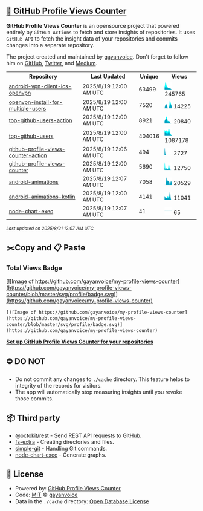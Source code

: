 ## [🚀 GitHub Profile Views Counter](https://github.com/gayanvoice/github-profile-views-counter)
**GitHub Profile Views Counter** is an opensource project that powered entirely by  `GitHub Actions` to fetch and store insights of repositories.
It uses `GitHub API` to fetch the insight data of your repositories and commits changes into a separate repository.

The project created and maintained by [gayanvoice](https://github.com/gayanvoice). Don't forget to follow him on [GitHub](https://github.com/gayanvoice), [Twitter](https://twitter.com/gayanvoice), and [Medium](https://gayanvoice.medium.com/).

<table>
	<tr>
		<th>
			Repository
		</th>
		<th>
			Last Updated
		</th>
		<th>
			Unique
		</th>
		<th>
			Views
		</th>
	</tr>
	<tr>
		<td>
			<a href="https://github.com/gayanvoice/my-profile-views-counter/tree/master/readme/207237845/week.md">
				android-vpn-client-ics-openvpn
			</a>
		</td>
		<td>
			2025/8/19 12:00 AM UTC
		</td>
		<td>
			63499
		</td>
		<td>
			<img alt="Response time graph" src="https://github.com/gayanvoice/my-profile-views-counter/raw/master/graph/207237845/small/week.png" height="20"> 245765
		</td>
	</tr>
	<tr>
		<td>
			<a href="https://github.com/gayanvoice/my-profile-views-counter/tree/master/readme/208378302/week.md">
				openvpn-install-for-multiple-users
			</a>
		</td>
		<td>
			2025/8/19 12:00 AM UTC
		</td>
		<td>
			7520
		</td>
		<td>
			<img alt="Response time graph" src="https://github.com/gayanvoice/my-profile-views-counter/raw/master/graph/208378302/small/week.png" height="20"> 14225
		</td>
	</tr>
	<tr>
		<td>
			<a href="https://github.com/gayanvoice/my-profile-views-counter/tree/master/readme/373376349/week.md">
				top-github-users-action
			</a>
		</td>
		<td>
			2025/8/19 12:00 AM UTC
		</td>
		<td>
			8921
		</td>
		<td>
			<img alt="Response time graph" src="https://github.com/gayanvoice/my-profile-views-counter/raw/master/graph/373376349/small/week.png" height="20"> 20840
		</td>
	</tr>
	<tr>
		<td>
			<a href="https://github.com/gayanvoice/my-profile-views-counter/tree/master/readme/373383893/week.md">
				top-github-users
			</a>
		</td>
		<td>
			2025/8/19 12:00 AM UTC
		</td>
		<td>
			404016
		</td>
		<td>
			<img alt="Response time graph" src="https://github.com/gayanvoice/my-profile-views-counter/raw/master/graph/373383893/small/week.png" height="20"> 1087178
		</td>
	</tr>
	<tr>
		<td>
			<a href="https://github.com/gayanvoice/my-profile-views-counter/tree/master/readme/372371373/week.md">
				github-profile-views-counter-action
			</a>
		</td>
		<td>
			2025/8/19 12:06 AM UTC
		</td>
		<td>
			494
		</td>
		<td>
			<img alt="Response time graph" src="https://github.com/gayanvoice/my-profile-views-counter/raw/master/graph/372371373/small/week.png" height="20"> 2727
		</td>
	</tr>
	<tr>
		<td>
			<a href="https://github.com/gayanvoice/my-profile-views-counter/tree/master/readme/372372861/week.md">
				github-profile-views-counter
			</a>
		</td>
		<td>
			2025/8/19 12:00 AM UTC
		</td>
		<td>
			5690
		</td>
		<td>
			<img alt="Response time graph" src="https://github.com/gayanvoice/my-profile-views-counter/raw/master/graph/372372861/small/week.png" height="20"> 12750
		</td>
	</tr>
	<tr>
		<td>
			<a href="https://github.com/gayanvoice/my-profile-views-counter/tree/master/readme/209241190/week.md">
				android-animations
			</a>
		</td>
		<td>
			2025/8/19 12:07 AM UTC
		</td>
		<td>
			7058
		</td>
		<td>
			<img alt="Response time graph" src="https://github.com/gayanvoice/my-profile-views-counter/raw/master/graph/209241190/small/week.png" height="20"> 20529
		</td>
	</tr>
	<tr>
		<td>
			<a href="https://github.com/gayanvoice/my-profile-views-counter/tree/master/readme/209461195/week.md">
				android-animations-kotlin
			</a>
		</td>
		<td>
			2025/8/19 12:00 AM UTC
		</td>
		<td>
			4141
		</td>
		<td>
			<img alt="Response time graph" src="https://github.com/gayanvoice/my-profile-views-counter/raw/master/graph/209461195/small/week.png" height="20"> 11041
		</td>
	</tr>
	<tr>
		<td>
			<a href="https://github.com/gayanvoice/my-profile-views-counter/tree/master/readme/370678191/week.md">
				node-chart-exec
			</a>
		</td>
		<td>
			2025/8/19 12:07 AM UTC
		</td>
		<td>
			41
		</td>
		<td>
			<img alt="Response time graph" src="https://github.com/gayanvoice/my-profile-views-counter/raw/master/graph/370678191/small/week.png" height="20"> 65
		</td>
	</tr>
</table>

<small><i>Last updated on 2025/8/21 12:07 AM UTC</i></small>

## ✂️Copy and 📋 Paste
### Total Views Badge
[![Image of https://github.com/gayanvoice/my-profile-views-counter](https://github.com/gayanvoice/my-profile-views-counter/blob/master/svg/profile/badge.svg)](https://github.com/gayanvoice/my-profile-views-counter)

```readme
[![Image of https://github.com/gayanvoice/my-profile-views-counter](https://github.com/gayanvoice/my-profile-views-counter/blob/master/svg/profile/badge.svg)](https://github.com/gayanvoice/my-profile-views-counter)
```
[**Set up GitHub Profile Views Counter for your repositories**](https://github.com/gayanvoice/github-profile-views-counter)
## ⛔ DO NOT
- Do not commit any changes to `./cache` directory. This feature helps to integrity of the records for visitors.
- The app will automatically stop measuring insights until you revoke those commits.
## 📦 Third party

- [@octokit/rest](https://www.npmjs.com/package/@octokit/rest) - Send REST API requests to GitHub.
- [fs-extra](https://www.npmjs.com/package/fs-extra) - Creating directories and files.
- [simple-git](https://www.npmjs.com/package/simple-git) - Handling Git commands.
- [node-chart-exec](https://www.npmjs.com/package/node-chart-exec) - Generate graphs.
## 📄 License
- Powered by: [GitHub Profile Views Counter](https://github.com/gayanvoice/github-profile-views-counter)
- Code: [MIT](./LICENSE) © [gayanvoice](https://github.com/gayanvoice)
- Data in the `./cache` directory: [Open Database License](https://opendatacommons.org/licenses/odbl/1-0/)